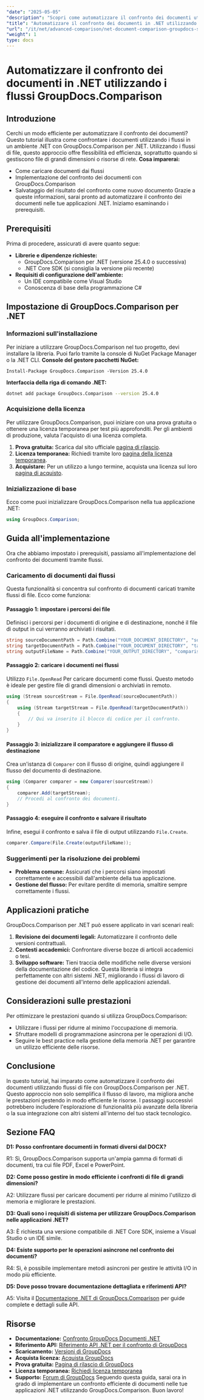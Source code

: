 ```yaml
---
"date": "2025-05-05"
"description": "Scopri come automatizzare il confronto dei documenti utilizzando i flussi con GroupDocs.Comparison per .NET. Migliora l'efficienza e semplifica i flussi di lavoro."
"title": "Automatizzare il confronto dei documenti in .NET utilizzando i flussi GroupDocs.Comparison"
"url": "/it/net/advanced-comparison/net-document-comparison-groupdocs-streams/"
"weight": 1
type: docs
---
```

# Automatizzare il confronto dei documenti in .NET utilizzando i flussi GroupDocs.Comparison
## Introduzione
Cerchi un modo efficiente per automatizzare il confronto dei documenti? Questo tutorial illustra come confrontare i documenti utilizzando i flussi in un ambiente .NET con GroupDocs.Comparison per .NET. Utilizzando i flussi di file, questo approccio offre flessibilità ed efficienza, soprattutto quando si gestiscono file di grandi dimensioni o risorse di rete.
**Cosa imparerai:**
- Come caricare documenti dai flussi
- Implementazione del confronto dei documenti con GroupDocs.Comparison
- Salvataggio del risultato del confronto come nuovo documento
Grazie a queste informazioni, sarai pronto ad automatizzare il confronto dei documenti nelle tue applicazioni .NET. Iniziamo esaminando i prerequisiti.
## Prerequisiti
Prima di procedere, assicurati di avere quanto segue:
- **Librerie e dipendenze richieste:**
  - GroupDocs.Comparison per .NET (versione 25.4.0 o successiva)
  - .NET Core SDK (si consiglia la versione più recente)
- **Requisiti di configurazione dell'ambiente:**
  - Un IDE compatibile come Visual Studio
  - Conoscenza di base della programmazione C#
## Impostazione di GroupDocs.Comparison per .NET
### Informazioni sull'installazione
Per iniziare a utilizzare GroupDocs.Comparison nel tuo progetto, devi installare la libreria. Puoi farlo tramite la console di NuGet Package Manager o la .NET CLI.
**Console del gestore pacchetti NuGet:**
```shell
Install-Package GroupDocs.Comparison -Version 25.4.0
```
**Interfaccia della riga di comando .NET:**
```bash
dotnet add package GroupDocs.Comparison --version 25.4.0
```
### Acquisizione della licenza
Per utilizzare GroupDocs.Comparison, puoi iniziare con una prova gratuita o ottenere una licenza temporanea per test più approfonditi. Per gli ambienti di produzione, valuta l'acquisto di una licenza completa.
1. **Prova gratuita:** Scarica dal sito ufficiale [pagina di rilascio](https://releases.groupdocs.com/comparison/net/).
2. **Licenza temporanea:** Richiedi tramite loro [pagina della licenza temporanea](https://purchase.groupdocs.com/temporary-license/).
3. **Acquistare:** Per un utilizzo a lungo termine, acquista una licenza sul loro [pagina di acquisto](https://purchase.groupdocs.com/buy).
### Inizializzazione di base
Ecco come puoi inizializzare GroupDocs.Comparison nella tua applicazione .NET:
```csharp
using GroupDocs.Comparison;
```
## Guida all'implementazione
Ora che abbiamo impostato i prerequisiti, passiamo all'implementazione del confronto dei documenti tramite flussi.
### Caricamento di documenti dai flussi
Questa funzionalità si concentra sul confronto di documenti caricati tramite flussi di file. Ecco come funziona:
#### Passaggio 1: impostare i percorsi dei file
Definisci i percorsi per i documenti di origine e di destinazione, nonché il file di output in cui verranno archiviati i risultati.
```csharp
string sourceDocumentPath = Path.Combine("YOUR_DOCUMENT_DIRECTORY", "source_document.docx");
string targetDocumentPath = Path.Combine("YOUR_DOCUMENT_DIRECTORY", "target_document.docx");
string outputFileName = Path.Combine("YOUR_OUTPUT_DIRECTORY", "comparison_result.docx");
```
#### Passaggio 2: caricare i documenti nei flussi
Utilizzo `File.OpenRead` Per caricare documenti come flussi. Questo metodo è ideale per gestire file di grandi dimensioni o archiviati in remoto.
```csharp
using (Stream sourceStream = File.OpenRead(sourceDocumentPath))
{
    using (Stream targetStream = File.OpenRead(targetDocumentPath))
    {
        // Qui va inserito il blocco di codice per il confronto.
    }
}
```
#### Passaggio 3: inizializzare il comparatore e aggiungere il flusso di destinazione
Crea un'istanza di `Comparer` con il flusso di origine, quindi aggiungere il flusso del documento di destinazione.
```csharp
using (Comparer comparer = new Comparer(sourceStream)) 
{
    comparer.Add(targetStream);
    // Procedi al confronto dei documenti.
}
```
#### Passaggio 4: eseguire il confronto e salvare il risultato
Infine, esegui il confronto e salva il file di output utilizzando `File.Create`.
```csharp
comparer.Compare(File.Create(outputFileName));
```
### Suggerimenti per la risoluzione dei problemi
- **Problema comune:** Assicurati che i percorsi siano impostati correttamente e accessibili dall'ambiente della tua applicazione.
- **Gestione del flusso:** Per evitare perdite di memoria, smaltire sempre correttamente i flussi.
## Applicazioni pratiche
GroupDocs.Comparison per .NET può essere applicato in vari scenari reali:
1. **Revisione dei documenti legali:** Automatizzare il confronto delle versioni contrattuali.
2. **Contesti accademici:** Confrontare diverse bozze di articoli accademici o tesi.
3. **Sviluppo software:** Tieni traccia delle modifiche nelle diverse versioni della documentazione del codice.
Questa libreria si integra perfettamente con altri sistemi .NET, migliorando i flussi di lavoro di gestione dei documenti all'interno delle applicazioni aziendali.
## Considerazioni sulle prestazioni
Per ottimizzare le prestazioni quando si utilizza GroupDocs.Comparison:
- Utilizzare i flussi per ridurre al minimo l'occupazione di memoria.
- Sfruttare modelli di programmazione asincrona per le operazioni di I/O.
- Seguire le best practice nella gestione della memoria .NET per garantire un utilizzo efficiente delle risorse.
## Conclusione
In questo tutorial, hai imparato come automatizzare il confronto dei documenti utilizzando flussi di file con GroupDocs.Comparison per .NET. Questo approccio non solo semplifica il flusso di lavoro, ma migliora anche le prestazioni gestendo in modo efficiente le risorse.
I passaggi successivi potrebbero includere l'esplorazione di funzionalità più avanzate della libreria o la sua integrazione con altri sistemi all'interno del tuo stack tecnologico.

## Sezione FAQ

**D1: Posso confrontare documenti in formati diversi dal DOCX?**

R1: Sì, GroupDocs.Comparison supporta un'ampia gamma di formati di documenti, tra cui file PDF, Excel e PowerPoint.

**D2: Come posso gestire in modo efficiente i confronti di file di grandi dimensioni?**

A2: Utilizzare flussi per caricare documenti per ridurre al minimo l'utilizzo di memoria e migliorare le prestazioni.

**D3: Quali sono i requisiti di sistema per utilizzare GroupDocs.Comparison nelle applicazioni .NET?**

A3: È richiesta una versione compatibile di .NET Core SDK, insieme a Visual Studio o un IDE simile.

**D4: Esiste supporto per le operazioni asincrone nel confronto dei documenti?**

R4: Sì, è possibile implementare metodi asincroni per gestire le attività I/O in modo più efficiente.

**D5: Dove posso trovare documentazione dettagliata e riferimenti API?**

A5: Visita il [Documentazione .NET di GroupDocs.Comparison](https://docs.groupdocs.com/comparison/net/) per guide complete e dettagli sulle API.

## Risorse
- **Documentazione:** [Confronto GroupDocs Documenti .NET](https://docs.groupdocs.com/comparison/net/)
- **Riferimento API:** [Riferimento API .NET per il confronto di GroupDocs](https://reference.groupdocs.com/comparison/net/)
- **Scaricamento:** [Versioni di GroupDocs](https://releases.groupdocs.com/comparison/net/)
- **Acquista licenza:** [Acquista GroupDocs](https://purchase.groupdocs.com/buy)
- **Prova gratuita:** [Pagina di rilascio di GroupDocs](https://releases.groupdocs.com/comparison/net/)
- **Licenza temporanea:** [Richiedi licenza temporanea](https://purchase.groupdocs.com/temporary-license/)
- **Supporto:** [Forum di GroupDocs](https://forum.groupdocs.com/c/comparison/)
Seguendo questa guida, sarai ora in grado di implementare un confronto efficiente di documenti nelle tue applicazioni .NET utilizzando GroupDocs.Comparison. Buon lavoro!